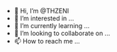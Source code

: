 - 👋 Hi, I’m @THZENI
- 👀 I’m interested in ...
- 🌱 I’m currently learning ...
- 💞️ I’m looking to collaborate on ...
- 📫 How to reach me ...

<!---
THZENI/THZENI is a ✨ special ✨ repository because its `README.md` (this file) appears on your GitHub profile.
You can click the Preview link to take a look at your changes.
--->
